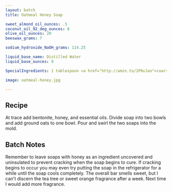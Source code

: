 ```yaml
---
layout: batch
title: Oatmeal Honey Soap

sweet_almond_oil_ounces: .5
coconut_oil_92_deg_ounces: 8
olive_oil_ounces: 20
beeswax_grams: 7

sodium_hydroxide_NaOH_grams: 114.25

liquid_base_name: Distilled Water
liquid_base_ounces: 9

SpecialIngredients: 1 tablespoon <a href="http://amzn.to/1P0vJan">coarse sodium bentonite clay</a>, &frac12; tablespoon honey, 1 tablespoon finely ground oats, 5 drops of <a href="http://amzn.to/1JDTd96">tea tree essential oil</a>, and 8 drops <a href="http://amzn.to/1mObVRr">sweet orange essential oil</a>.

image: oatmeal-honey.jpg

---
```


## Recipe
At trace add bentonite, honey, and essential oils.  Divide soap into two bowls and add ground oats to one bowl.  Pour and swirl the two soaps into the mold.

## Batch Notes
Remember to leave soaps with honey as an ingredient uncovered and uninsulated to prevent cracking when the soap begins to cure.  If cracking begins to occur you may even try putting the soap in the refrigerator for a while until the soap cools completely. The overall bar smells sweet, but I can't discern the tea tree or sweet orange fragrance after a week.  Next time I would add more fragrance.
